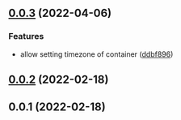## [0.0.3](https://github.com/pascaliske/docker-cloudflare-dyndns/compare/v0.0.2...v0.0.3) (2022-04-06)


### Features

* allow setting timezone of container ([ddbf896](https://github.com/pascaliske/docker-cloudflare-dyndns/commit/ddbf896cb9f3b748a8b117cae4b05c294b8e2e3d))



## [0.0.2](https://github.com/pascaliske/docker-cloudflare-dyndns/compare/v0.0.1...v0.0.2) (2022-02-18)



## 0.0.1 (2022-02-18)





